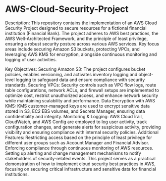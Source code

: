 # AWS-Cloud-Security-Project
Description:
This repository contains the implementation of an AWS Cloud Security Project designed to secure resources for a fictional financial institution (Financial Bank). The project adheres to AWS best practices, the AWS Well-Architected Framework, and the principle of least privilege, ensuring a robust security posture across various AWS services. Key focus areas include securing Amazon S3 buckets, protecting VPCs, and leveraging AWS KMS for encryption, alongside continuous monitoring and logging of user activities.

Key Objectives:
Securing Amazon S3: The project configures bucket policies, enables versioning, and activates inventory logging and object-level logging to safeguard data and ensure compliance with security standards.
Securing VPCs: Security controls such as VPC flow logs, route table configurations, network ACLs, and firewall setups are implemented to optimize cost, restrict unauthorized access, and enhance network security while maintaining scalability and performance.
Data Encryption with AWS KMS: KMS customer-managed keys are used to encrypt sensitive data stored in S3, EC2 EBS volumes, and Secrets Manager, ensuring data confidentiality and integrity.
Monitoring & Logging: AWS CloudTrail, CloudWatch, and AWS Config are employed to log user activity, track configuration changes, and generate alerts for suspicious activity, providing visibility and ensuring compliance with internal security policies.
Additional Features:
Restricting access based on the principle of least privilege for different user groups such as Account Manager and Financial Advisor.
Enforcing compliance through continuous monitoring of AWS resources.
Setting up alerting and change management mechanisms to notify stakeholders of security-related events.
This project serves as a practical demonstration of how to implement cloud security best practices in AWS, focusing on securing critical infrastructure and sensitive data for financial institutions.

